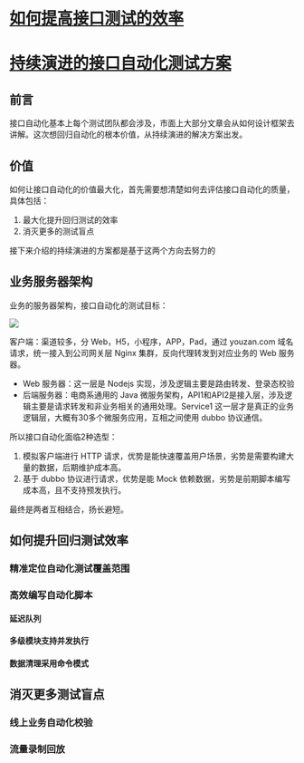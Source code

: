# [如何提高接口测试的效率](https://www.bilibili.com/video/BV13t411w7q4)





# [持续演进的接口自动化测试方案](https://mp.weixin.qq.com/s/ZHq3H4WfXb8jkpZWyUPWPQ)

## 前言

接口自动化基本上每个测试团队都会涉及，市面上大部分文章会从如何设计框架去讲解。这次想回归自动化的根本价值，从持续演进的解决方案出发。

## 价值

如何让接口自动化的价值最大化，首先需要想清楚如何去评估接口自动化的质量，具体包括：

1. 最大化提升回归测试的效率
2. 消灭更多的测试盲点

接下来介绍的持续演进的方案都是基于这两个方向去努力的

## 业务服务器架构

业务的服务器架构，接口自动化的测试目标：

![](https://mmbiz.qpic.cn/sz_mmbiz_png/PfMGv3PxR7ib55KibTSQea0tKUCseEO2324LEiasOmiag6yyziaGbC4eibMwWL1mzfT8EeoZX9EPTYFSz1r2ZHgRhx2Q/640)

客户端：渠道较多，分 Web，H5，小程序，APP，Pad，通过 youzan.com 域名请求，统一接入到公司网关层 Nginx 集群，反向代理转发到对应业务的 Web 服务器。

* Web 服务器：这一层是 Nodejs 实现，涉及逻辑主要是路由转发、登录态校验
* 后端服务器：电商系通用的 Java 微服务架构，API1和API2是接入层，涉及逻辑主要是请求转发和非业务相关的通用处理。Service1 这一层才是真正的业务逻辑层，大概有30多个微服务应用，互相之间使用 dubbo 协议通信。

所以接口自动化面临2种选型：

1. 模拟客户端进行 HTTP 请求，优势是能快速覆盖用户场景，劣势是需要构建大量的数据，后期维护成本高。
2. 基于 dubbo 协议进行请求，优势是能 Mock 依赖数据，劣势是前期脚本编写成本高，且不支持预发执行。

最终是两者互相结合，扬长避短。

## 如何提升回归测试效率

### 精准定位自动化测试覆盖范围

### 高效编写自动化脚本

#### 延迟队列

#### 多级模块支持并发执行

#### 数据清理采用命令模式

## 消灭更多测试盲点

### 线上业务自动化校验

### 流量录制回放

